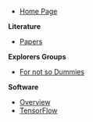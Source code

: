 
* [Home Page](README.md)

**Literature**
* [Papers](theory/papers.md)

**Explorers Groups**
* [For not so Dummies](other/explorers_2020_01_tf.md)

**Software**
* [Overview](code/software.md "Overview of DL software in Python")
* [TensorFlow](code/tensorflow.md "Some tutorials and guides using TensorFlow")
